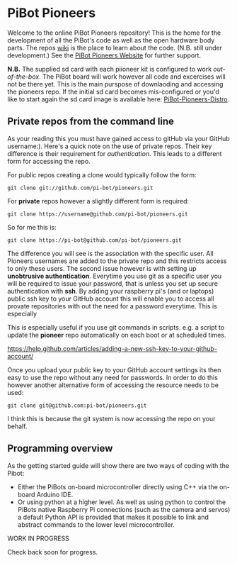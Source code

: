 # PiBot Pioneers
Welcome to the online PiBot Pioneers repository! This is the home for the development of all the PiBot's code as well as the open hardware body parts.  The repos [wiki](https://github.com/pi-bot/pioneers/wiki) is the place to learn about the code. (N.B. still under development.) See the [PiBot Pioneers Website](http://www.pibot.org/pioneers) for further support. 

**N.B.** The supplied sd card with each piioneer kit is configured to work *out-of-the-box*. The PiBot board will work however all code and excercises will not be there yet. This is the main purspose of downlaoding and accessing the pioneers repo.  If the initial sd card becomes mis-configured or you'd like to start again the sd card image is available here: [PiBot-Pioneers-Distro](http://www.pibot.org/pioneers/distro).

## Private repos from the command line
As your reading this you must have gained access to gitHub via your GitHub username:).  Here's a quick note on the use of private repos. Their key difference is their requirement for *authentication*.  This leads to a different form for accessing the repo. 

For public repos creating a clone would typically follow the form: 
```
git clone git://github.com/pi-bot/pioneers.git
```
For **private** repos however a slightly different form is required:

```
git clone https://username@github.com/pi-bot/pioneers.git
```
So for me this is:
```
git clone https://pi-bot@github.com/pi-bot/pioneers.git
```
The difference you will see is the association with the specific user.  All Pioneers usernames are added to the private repo and this restricts access to only these users.  The second issue however is with  setting up **unobtrusive authentication**. Everytime you use git as a specific user you will be required to issue your password, that is unless you set up secure authentication with **ssh**.  By adding your raspberry pi's (and or laptops) public ssh key to your GitHub account this will enable you to access all provate repositories with out the need for a password everytime. This is especially 

This is especially useful if you use git commands in scripts. e.g. a script to update the **pioneer** repo automatically on each boot or at scheduled times.

https://help.github.com/articles/adding-a-new-ssh-key-to-your-github-account/

Once you upload your public key to your GitHub account settings its then easy to use the repo without any need for passwords. In order to do this however another alternative form of accessing the resource needs to be used:

```
git clone git@github.com:pi-bot/pioneers.git
```
I think this is because the git system is now accessing the repo on your behalf.

## Programming overview
As the getting started guide will show there are two ways of coding with the Pibot:

-  Either the PiBots on-board microcontroller directly using C++ via the on-board Arduino IDE. 
-  Or using python at a higher level. As well as using python to control the PiBots native Raspberry Pi connections (such as the camera and servos) a default Python API is provided that makes it possible to link and abstract commands to the lower level microcontroller. 

WORK IN PROGRESS 


Check back soon for progress.
